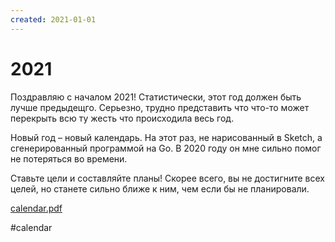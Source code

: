 ```yaml
---
created: 2021-01-01
---
```


# 2021

Поздравляю с началом 2021!
Статистически, этот год должен быть лучше предыдещго. Серьезно, трудно представить что что-то может перекрыть всю ту жесть что происходила весь год.

Новый год – новый календарь.
На этот раз, не нарисованный в Sketch, а сгенерированный программой на Go. 
В 2020 году он мне сильно помог не потеряться во времени.

Ставьте цели и составляйте планы! Скорее всего, вы не достигните всех целей, но станете сильно ближе к ним, чем если бы не планировали.

<a href="calendar.pdf">calendar.pdf</a>

#calendar
